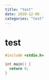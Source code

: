 ```yaml
---
title: "test"
date: 2020-12-06
categories: "test"
---
```

<h1> test </h1>

~~~c
#include <stdio.h>

int main() {
  return 0;
}

~~~
